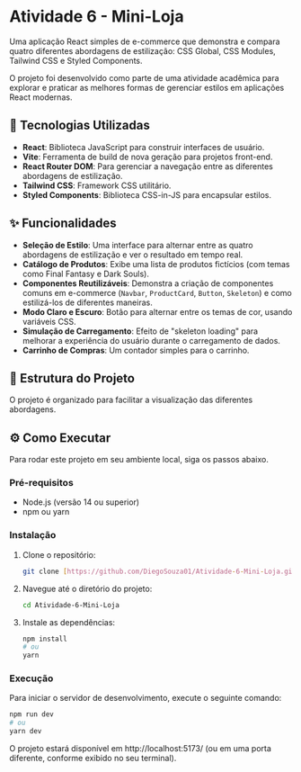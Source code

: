 # Atividade 6 - Mini-Loja

Uma aplicação React simples de e-commerce que demonstra e compara quatro diferentes abordagens de estilização: CSS Global, CSS Modules, Tailwind CSS e Styled Components.

O projeto foi desenvolvido como parte de uma atividade acadêmica para explorar e praticar as melhores formas de gerenciar estilos em aplicações React modernas.

## 🚀 Tecnologias Utilizadas

- **React**: Biblioteca JavaScript para construir interfaces de usuário.
- **Vite**: Ferramenta de build de nova geração para projetos front-end.
- **React Router DOM**: Para gerenciar a navegação entre as diferentes abordagens de estilização.
- **Tailwind CSS**: Framework CSS utilitário.
- **Styled Components**: Biblioteca CSS-in-JS para encapsular estilos.

## ✨ Funcionalidades

- **Seleção de Estilo**: Uma interface para alternar entre as quatro abordagens de estilização e ver o resultado em tempo real.
- **Catálogo de Produtos**: Exibe uma lista de produtos fictícios (com temas como Final Fantasy e Dark Souls).
- **Componentes Reutilizáveis**: Demonstra a criação de componentes comuns em e-commerce (`Navbar`, `ProductCard`, `Button`, `Skeleton`) e como estilizá-los de diferentes maneiras.
- **Modo Claro e Escuro**: Botão para alternar entre os temas de cor, usando variáveis CSS.
- **Simulação de Carregamento**: Efeito de "skeleton loading" para melhorar a experiência do usuário durante o carregamento de dados.
- **Carrinho de Compras**: Um contador simples para o carrinho.

## 📁 Estrutura do Projeto

O projeto é organizado para facilitar a visualização das diferentes abordagens.


## ⚙️ Como Executar

Para rodar este projeto em seu ambiente local, siga os passos abaixo.

### Pré-requisitos

- Node.js (versão 14 ou superior)
- npm ou yarn

### Instalação

1.  Clone o repositório:
    ```bash
    git clone [https://github.com/DiegoSouza01/Atividade-6-Mini-Loja.git](https://github.com/DiegoSouza01/Atividade-6-Mini-Loja.git)
    ```
2.  Navegue até o diretório do projeto:
    ```bash
    cd Atividade-6-Mini-Loja
    ```
3.  Instale as dependências:
    ```bash
    npm install
    # ou
    yarn
    ```

### Execução

Para iniciar o servidor de desenvolvimento, execute o seguinte comando:

```bash
npm run dev
# ou
yarn dev
```

O projeto estará disponível em http://localhost:5173/ (ou em uma porta diferente, conforme exibido no seu terminal).
